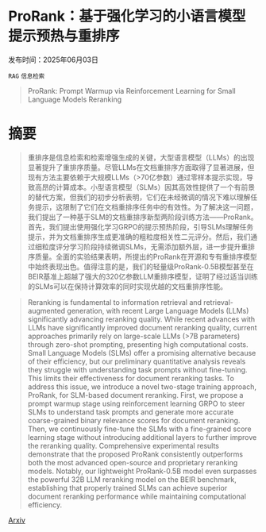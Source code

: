 # ProRank：基于强化学习的小语言模型提示预热与重排序

发布时间：2025年06月03日

`RAG` `信息检索`

> ProRank: Prompt Warmup via Reinforcement Learning for Small Language Models Reranking

# 摘要

> 重排序是信息检索和检索增强生成的关键，大型语言模型（LLMs）的出现显著提升了重排序质量。尽管LLMs在文档重排序方面取得了显著进展，但现有方法主要依赖于大规模LLMs（>70亿参数）通过零样本提示实现，导致高昂的计算成本。小型语言模型（SLMs）因其高效性提供了一个有前景的替代方案，但我们的初步分析表明，它们在未经微调的情况下难以理解任务提示，这限制了它们在文档重排序任务中的有效性。为了解决这一问题，我们提出了一种基于SLM的文档重排序新型两阶段训练方法——ProRank。首先，我们提出使用强化学习GRPO的提示预热阶段，引导SLMs理解任务提示，并为文档重排序生成更准确的粗粒度相关性二元评分。然后，我们通过细粒度评分学习阶段持续微调SLMs，无需添加额外层，进一步提升重排序质量。全面的实验结果表明，所提出的ProRank在开源和专有重排序模型中始终表现出色。值得注意的是，我们的轻量级ProRank-0.5B模型甚至在BEIR基准上超越了强大的320亿参数LLM重排序模型，证明了经过适当训练的SLMs可以在保持计算效率的同时实现优越的文档重排序性能。

> Reranking is fundamental to information retrieval and retrieval-augmented generation, with recent Large Language Models (LLMs) significantly advancing reranking quality. While recent advances with LLMs have significantly improved document reranking quality, current approaches primarily rely on large-scale LLMs (>7B parameters) through zero-shot prompting, presenting high computational costs. Small Language Models (SLMs) offer a promising alternative because of their efficiency, but our preliminary quantitative analysis reveals they struggle with understanding task prompts without fine-tuning. This limits their effectiveness for document reranking tasks. To address this issue, we introduce a novel two-stage training approach, ProRank, for SLM-based document reranking. First, we propose a prompt warmup stage using reinforcement learning GRPO to steer SLMs to understand task prompts and generate more accurate coarse-grained binary relevance scores for document reranking. Then, we continuously fine-tune the SLMs with a fine-grained score learning stage without introducing additional layers to further improve the reranking quality. Comprehensive experimental results demonstrate that the proposed ProRank consistently outperforms both the most advanced open-source and proprietary reranking models. Notably, our lightweight ProRank-0.5B model even surpasses the powerful 32B LLM reranking model on the BEIR benchmark, establishing that properly trained SLMs can achieve superior document reranking performance while maintaining computational efficiency.

[Arxiv](https://arxiv.org/abs/2506.03487)